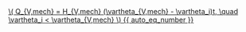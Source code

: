 <a href="/eco2_guide_center/1.%20ECO2%20Logic%20Guide/Hee1_Equation_List.html" class="equation-link" target="_blank" rel="noopener noreferrer">
  \( Q_{V,mech} = H_{V,mech} (\vartheta_{V,mech} - \vartheta_i)t, \quad \vartheta_i < \vartheta_{V,mech} \) {{ auto_eq_number }}
</a>
